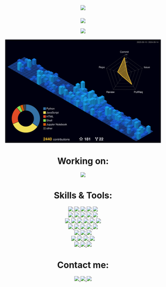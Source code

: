 <h1 align="center">
  <a href="#">
    <img src="https://readme-typing-svg.herokuapp.com?font=Roboto&color=1833FF&size=35&center=true&vCenter=true&lines=Hello%2C+World!;I'm+Timofey+Kochetov">
  </a>
</h1>


<p align="center">
  <a href="#">
    <img src="https://github-profile-trophy.vercel.app/?username=timnekk&theme=radical&no-bg=true&no-frame=true&column=8">
  </a>
</p>


<p align="center">
  
  <a href="#">
    <img src="https://github-readme-streak-stats.herokuapp.com?user=timnekk&theme=highcontrast&hide_border=true&background=1833FF&ring=FFFFFF&fire=FFFFFF&currStreakLabel=DDDDDD&sideLabels=EBEBEB&dates=EBEBEB">
  </a>
  
  <br>
  <br>
  
  <a href="#">
    <img width="800" src="./profile-3d-contrib/profile-night-view.svg">
  </a>
  
</p>


<h1 align="center"> Working on: </h1>
<p align="center">
  
  <a href="https://github.com/TimNekk/PyPayment">
    <img src="https://github-readme-stats.vercel.app/api/pin/?username=timnekk&repo=PyPayment&bg_color=1833ff&text_color=EBEBEB&title_color=FFF&hide_border=true"  height="100">
  </a>

</p>



<h1 align="center"> Skills & Tools: </h1>

<p align="center">
  <a href="https://python.org/">
    <img src="https://img.shields.io/badge/python-3776AB?style=for-the-badge&logo=python&logoColor=white">
  </a>
  <a href="https://aiogram.dev/">
    <img src="https://img.shields.io/badge/aiogram-26A5E4?style=for-the-badge&logo=telegram&logoColor=white">
  </a>
  <a href="https://fastapi.tiangolo.com/">
    <img src="https://img.shields.io/badge/fastapi-009688?style=for-the-badge&logo=fastapi&logoColor=white">
  </a>
  <a href="https://docs.celeryq.dev/">
    <img src="https://img.shields.io/badge/celery-37814A?style=for-the-badge&logo=celery&logoColor=white">
  </a>
  <a href="https://www.sqlalchemy.org/">
    <img src="https://img.shields.io/badge/sqlalchemy-D71F00?style=for-the-badge&logo=sqlalchemy&logoColor=white">
  </a>

  <br>
  
  <a href="https://java.com/">
    <img src="https://img.shields.io/badge/java-F80000.svg?style=for-the-badge&logo=coffeescript&logoColor=white">
  </a>
  <a href="https://spring.io/">
    <img src="https://img.shields.io/badge/spring web-6DB33F.svg?style=for-the-badge&logo=spring&logoColor=white">
  </a>
  <a href="https://spring.io/projects/spring-boot">
    <img src="https://img.shields.io/badge/spring cloud-6DB33F.svg?style=for-the-badge&logo=spring&logoColor=white">
  </a>
  <a href="https://spring.io/projects/spring-boot">
    <img src="https://img.shields.io/badge/spring data-6DB33F.svg?style=for-the-badge&logo=spring&logoColor=white">
  </a>
  <a href="https://junit.org/">
    <img src="https://img.shields.io/badge/junit5-25A162.svg?style=for-the-badge&logo=junit5&logoColor=white">
  </a>

  <br>

  <a href="https://docs.microsoft.com/en-us/dotnet/csharp/">
    <img src="https://img.shields.io/badge/c%23-%23239120?style=for-the-badge&logo=c-sharp&logoColor=white">
  </a>
  <a href="https://dotnet.microsoft.com/">
    <img src="https://img.shields.io/badge/dotnet-512BD4.svg?style=for-the-badge&logo=dotnet&logoColor=white">
  </a>
  <a href="https://unity.com/">
    <img src="https://img.shields.io/badge/unity-FFFFFF.svg?style=for-the-badge&logo=unity&logoColor=333333">
  </a>
  <a href="https://dotnet.microsoft.com/apps/aspnet">
    <img src="https://img.shields.io/badge/asp.net-512BD4.svg?style=for-the-badge&logo=dotnet&logoColor=white">
  </a>
  <a href="https://learn.microsoft.com/dotnet/desktop/wpf/overview/">
    <img src="https://img.shields.io/badge/wpf-0078D4.svg?style=for-the-badge&logo=windows11&logoColor=white">
  </a>
  <a href="https://learn.microsoft.com/dotnet/desktop/winforms/overview/">
    <img src="https://img.shields.io/badge/winforms-0078D4.svg?style=for-the-badge&logo=windows11&logoColor=white">
  </a>

  <br>

  <a href="https://docs.microsoft.com/cpp/">
    <img src="https://img.shields.io/badge/C++-00599C?style=for-the-badge&logo=c%2B%2B&logoColor=white">
  </a>
  <a href="https://lua.org/">
    <img src="https://img.shields.io/badge/lua-2C2D72?style=for-the-badge&logo=lua&logoColor=white">
  </a>
  <a href="https://developer.mozilla.org/docs/Web/JavaScript">
    <img src="https://img.shields.io/badge/javascript-F7DF1E?style=for-the-badge&logo=javascript&logoColor=333333">
  </a>
  <a href="https://developer.mozilla.org/docs/Web/HTML">
    <img src="https://img.shields.io/badge/html-E34F26?style=for-the-badge&logo=html5&logoColor=white">
  </a>
  <a href="https://developer.mozilla.org/en-US/docs/Web/CSS">
    <img src="https://img.shields.io/badge/css-1572B6?style=for-the-badge&logo=css3&logoColor=white">
  </a>

  <br>

  <a href="https://docker.com/">
    <img src="https://img.shields.io/badge/docker-%230db7ed.svg?style=for-the-badge&logo=docker&logoColor=white">
  </a>
  <a href="https://docs.docker.com/compose/">
    <img src="https://img.shields.io/badge/compose-%230db7ed.svg?style=for-the-badge&logo=docker&logoColor=white">
  </a>
  <a href="https://nginx.com/">
    <img src="https://img.shields.io/badge/nginx-009639.svg?style=for-the-badge&logo=nginx&logoColor=white">
  </a>

  <br>

  <a href="https://postgresql.org/">
    <img src="https://img.shields.io/badge/postgres-%23316192.svg?style=for-the-badge&logo=postgresql&logoColor=white">
  </a>
  <a href="https://redis.io/">
    <img src="https://img.shields.io/badge/redis-DC382D.svg?style=for-the-badge&logo=redis&logoColor=white">
  </a>
  <a href="https://mysql.com/">
    <img src="https://img.shields.io/badge/mysql-%2300f.svg?style=for-the-badge&logo=mysql&logoColor=white">
  </a>
  <a href="https://sqlite.org/">
    <img src="https://img.shields.io/badge/sqlite-%2307405e.svg?style=for-the-badge&logo=sqlite&logoColor=white">
  </a>

  <br>

  <a href="https://photoshop.com/">
    <img src="https://img.shields.io/badge/photoshop-%2331A8FF.svg?style=for-the-badge&logo=adobephotoshop&logoColor=white">
  </a>
  <a href="https://adobe.com/products/aftereffects">
    <img src="https://img.shields.io/badge/after effects-%23563D7C.svg?style=for-the-badge&logo=adobeaftereffects&logoColor=white">
  </a>
  <a href="https://www.adobe.com/products/illustrator">
    <img src="https://img.shields.io/badge/illustrator-%23FF9A00.svg?style=for-the-badge&logo=adobeillustrator&logoColor=white">
  </a>
</p>

<h1 align="center"> Contact me: </h1>

<p align="center">
  <a href="https://t.me/TimNekk">
    <img src="https://img.shields.io/badge/Telegram-2CA5E0?style=for-the-badge&logo=telegram&logoColor=white">
  </a>
  <a href="mailto:herew26@gmail.com">
    <img src="https://img.shields.io/badge/Gmail-D14836?style=for-the-badge&logo=gmail&logoColor=white">
  </a>
  <a href="https://vk.com/t.kochetov">
    <img src="https://img.shields.io/badge/VK-%231DA1F2.svg?style=for-the-badge&logo=vk&logoColor=white">
  </a>

  <br>


</p>
